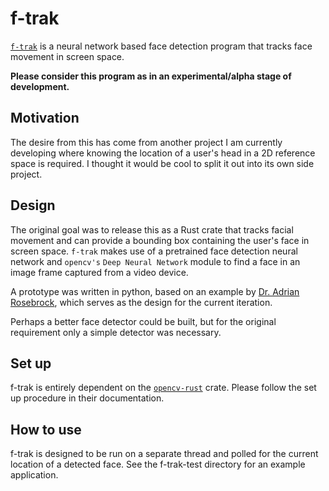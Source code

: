 # f-trak
[`f-trak`](https://crates.io/crates/f-trak) is a neural network based face detection program that tracks face movement in screen space.

__Please consider this program as in an experimental/alpha stage of development.__

## Motivation
The desire from this has come from another project I am currently developing where knowing the location of a user's head in a 2D reference space is required. I thought it would be cool to split it out into its own side project. 

## Design
The original goal was to release this as a Rust crate that tracks facial movement and can provide a bounding box containing the user's face in screen space. `f-trak` makes use of a pretrained face detection neural network and `opencv's` `Deep Neural Network` module to find a face in an image frame captured from a video device.

A prototype was written in python, based on an example by [Dr. Adrian Rosebrock](https://www.pyimagesearch.com/2018/02/26/face-detection-with-opencv-and-deep-learning/), which serves as the design for the current iteration.

Perhaps a better face detector could be built, but for the original requirement only a simple detector was necessary. 

## Set up
f-trak is entirely dependent on the [`opencv-rust`](https://github.com/twistedfall/opencv-rust) crate. Please follow the set up procedure in their documentation.

## How to use
f-trak is designed to be run on a separate thread and polled for the current location of a detected face. See the f-trak-test directory for an example application.
